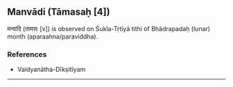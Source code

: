 ## Manvādi (Tāmasaḥ [4])
मन्वादि (तामसः [४]) is observed on Śukla-Tṛtīyā tithi of Bhādrapadaḥ (lunar) month (aparaahna/paraviddha).


### References
* Vaidyanātha-Dīkṣitīyam


---
